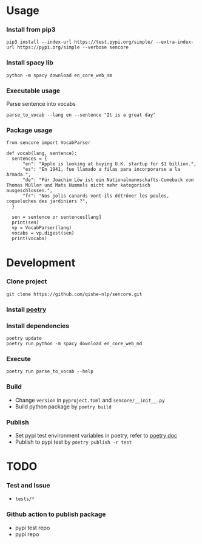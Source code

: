 # Usage

### Install from pip3
``` 
pip3 install --index-url https://test.pypi.org/simple/ --extra-index-url https://pypi.org/simple --verbose sencore
```

### Install spacy lib
```
python -m spacy download en_core_web_sm
```

### Executable usage
Parse sentence into vocabs
```
parse_to_vocab --lang en --sentence "It is a great day"
```

### Package usage
```
from sencore import VocabParser 

def vocab(lang, sentence):
  sentences = {
      "en": "Apple is looking at buying U.K. startup for $1 billion.",
      "es": "En 1941, fue llamado a filas para incorporarse a la Armada.",
      "de": "Für Joachim Löw ist ein Nationalmannschafts-Comeback von Thomas Müller und Mats Hummels nicht mehr kategorisch ausgeschlossen.",
      "fr": "Nos jolis canards vont-ils détrôner les poules, coqueluches des jardiniers ?",
  }

  sen = sentence or sentences[lang]
  print(sen)
  vp = VocabParser(lang)
  vocabs = vp.digest(sen)
  print(vocabs)

```

# Development

### Clone project
```
git clone https://github.com/qishe-nlp/sencore.git
```

### Install [poetry](https://python-poetry.org/docs/)

### Install dependencies
```
poetry update
poetry run python -m spacy download en_core_web_md
```

### Execute
```
poetry run parse_to_vocab --help
```

### Build
* Change `version` in `pyproject.toml` and `sencore/__init__.py`
* Build python package by `poetry build`

### Publish
* Set pypi test environment variables in poetry, refer to [poetry doc](https://python-poetry.org/docs/repositories/)
* Publish to pypi test by `poetry publish -r test`


# TODO

### Test and Issue
* `tests/*`

### Github action to publish package
* pypi test repo
* pypi repo
